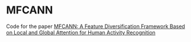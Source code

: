 # MFCANN
Code for the paper [MFCANN: A Feature Diversification Framework Based on Local and Global Attention for Human Activity Recognition](https://www.sciencedirect.com/science/article/abs/pii/S0952197624002689)
